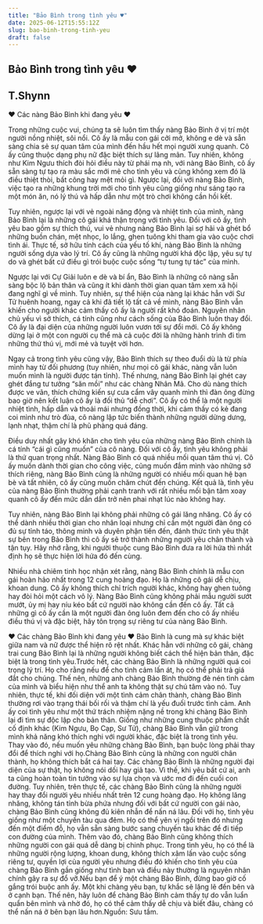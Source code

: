 ```yaml
---
title: "Bảo Bình trong tình yêu ♥"
date: 2025-06-12T15:55:12Z
slug: bao-binh-trong-tinh-yeu
draft: false
---
```


## Bảo Bình trong tình yêu ♥

## T.Shynn

♥ Các nàng Bảo Bình khi đang yêu ♥
 
Trong những cuộc vui, chúng ta sẽ luôn tìm thấy nàng Bảo Bình ở vị trí một người nồng nhiệt, sôi nổi. Cô ấy là mẫu con gái cởi mở, không e dè và sẵn sàng chia sẻ sự quan tâm của mình đến hầu hết mọi người xung quanh. Cô ấy cũng thuộc dạng phụ nữ đặc biệt thích sự lãng mãn. Tuy nhiên, không như Kim Ngưu thích đòi hỏi điều này từ phái mạ
nh, với nàng Bảo Bình, cô ấy sẵn sàng tự tạo ra màu sắc mới mẻ cho tình yêu và cũng không xem đó là điều thiệt thòi, bất công hay mệt mỏi gì. Ngược lại, đối với nàng Bảo Bình, việc tạo ra những khung trời mới cho tình yêu cũng giống như sáng tạo ra một món ăn, nó lý thú và hấp dẫn như một trò chơi không cần hồi kết.
 
Tuy nhiên, ngược lại với vẻ ngoài năng động và nhiệt tình của mình, nàng Bảo Bình lại là những cô gái khá thận trọng với tình yêu. Đối với cô ấy, tình yêu bao gồm sự thích thú, vui vẻ nhưng nàng Bảo Bình lại sợ hãi và ghét bổ những buồn chán, mệt nhọc, lo lắng, ghen tuông khi tham gia vào cuộc chơi tình ái. Thực tế, sở hữu tính cách của yếu tố khí, nàng Bảo Bình là những người sống dựa vào lý trí. Cô ấy cũng là những người khá độc lập, yêu sự tự do và ghét bất cứ điều gì trói buộc cuộc sống “tự tung tự tác” của mình.
 
Ngược lại với Cự Giải luôn e dè và bí ẩn, Bảo Bình là những cô nàng sẵn sàng bộc lộ bản thân và cũng ít khi dành thời gian quan tâm xem xã hội đang nghĩ gì về mình. Tuy nhiên, sự thể hiện của nàng lại khác hẳn với Sư Tử huênh hoang, ngay cả khi đã tiết lộ tất cả về mình, nàng Bảo Bình vẫn khiến cho người khác cảm thấy cô ấy là người rất khó đoán. Nguyên nhân chủ yếu vì sở thích, cá tính cũng như cách sống của Bảo Bình luôn thay đổi. Cô ấy là đại diện của những người luôn vươn tới sự đổi mới. Cô ấy không dừng lại ở một con người cụ thể mà cả cuộc đời là những hành trình đi tìm những thứ thú vị, mới mẻ và tuyệt vời hơn.
 
Ngay cả trong tình yêu cũng vậy, Bảo Bình thích sự theo đuổi dù là từ phía mình hay từ đối phương (tuy nhiên, như mọi cô gái khác, nàng vẫn luôn muốn mình là người được tán tỉnh). Thế nhưng, nàng Bảo Bình lại ghét cay ghét đắng tư tưởng “săn mồi” như các chàng Nhân Mã. Cho dù nàng thích được ve vãn, thích chứng kiến sự cưa cẩm vây quanh mình thì đàn ông đừng bao giờ nên kết luận cô ấy là đối thủ “dễ chơi”. Cô ấy có thể là một người nhiệt tình, hấp dẫn và thoải mái nhưng đồng thời, khi cảm thấy có kẻ đang coi mình như trò đùa, cô nàng lập tức biến thành những người dửng dưng, lạnh nhạt, thậm chí là phũ phàng quá đáng.
 
Điều duy nhất gây khó khăn cho tình yêu của những nàng Bảo Bình chính là cá tính “cái gì cũng muốn” của cô nàng. Đối với cô ấy, tình yêu không phải là thứ quan trọng nhất. Nàng Bảo Bình có quá nhiều mối quan tâm thú vị. Cô ấy muốn dành thời gian cho công việc, cũng muốn đắm mình vào những sở thích riêng, nàng Bảo Bình cũng là những người có nhiều mối quan hệ bạn bè và tất nhiên, cô ấy cũng muốn chăm chút đến chúng. Kết quả là, tình yêu của nàng Bảo Bình thường phải cạnh tranh với rất nhiều mối bận tâm xoay quanh cô ấy đến mức dần dần trở nên phai nhạt lúc nào không hay.
 
Tuy nhiên, nàng Bảo Bình lại không phải những cô gái lăng nhăng. Cô ấy có thể dành nhiều thời gian cho nhân loại nhưng chỉ cần một người đàn ông có đủ sự tỉnh táo, thông minh và duyên phận tiến đến, đánh thức tình yêu thật sự bên trong Bảo Bình thì cô ấy sẽ trở thành những người yêu chân thành và tận tụy. Hãy nhớ rằng, khi người thuộc cung Bảo Bình đưa ra lời hứa thì nhất định họ sẽ thực hiện lời hứa đó đến cùng.
 
Nhiều nhà chiêm tinh học nhận xét rằng, nàng Bảo Bình chính là mẫu con gái hoàn hảo nhất trong 12 cung hoàng đạo. Họ là những cô gái dễ chịu, khoan dung. Cô ấy không thích chỉ trích người khác, không hay ghen tuông hay đòi hỏi một cách vô lý. Nàng Bảo Bình cũng không phải mẫu người sướt mướt, ủy mị hay níu kéo bất cứ người nào không cần đến cô ấy. Tất cả những gì cô ấy cần là một người đàn ông luôn đem đến cho cô ấy nhiều điều thú vị và đặc biệt, hãy tôn trọng sự riêng tư của nàng Bảo Bình.
 
♥ Các chàng Bảo Bình khi đang yêu ♥
 Bảo Bình là cung mà sự khác biệt giữa nam và nữ được thể hiện rõ rệt nhất. Khác hẳn với những cô gái, chàng trai cung Bảo Bình lại là những người không biết cách thể hiện bản thân, đặc biệt là trong tình yêu.Trước hết, các chàng Bảo Bình là những người quá coi trọng lý trí. Họ cho rằng nếu để cho tình cảm lấn át, họ có thể phải trả giá đắt cho chúng. Thế nên, những anh chàng Bảo Bình thường đè nén tình cảm của mình và biểu hiện như thể anh ta không thật sự chú tâm vào nó. Tuy nhiên, thực tế, khi đối diện với một tình cảm chân thành, chàng Bảo Bình thường rơi vào trạng thái bối rối và thậm chí là yếu đuối trước tình cảm. Anh ấy coi tình yêu như một thứ trách nhiệm nặng nề trong khi chàng Bảo Bình lại đi tìm sự độc lập cho bản thân. Giống như những cung thuộc phẩm chất cố định khác (Kim Ngưu, Bọ Cạp, Sư Tử), chàng Bảo Bình vẫn giữ trong mình khả năng khó thích nghi với người khác, đặc biệt là trong tình yêu. Thay vào đó, nếu muốn yêu những chàng Bảo Bình, bạn buộc lòng phải thay đổi để thích nghi với họ.Chàng Bảo Bình cũng là những con người chân thành, họ không thích bắt cá hai tay. Các chàng Bảo Bình là những người đại diện của sự thật, họ không nói dối hay giả tạo. Vì thế, khi yêu bất cứ ai, anh ta cũng hoàn toàn tin tưởng vào sự lựa chọn và ước mơ đi đến cuối con đường. Tuy nhiên, trên thực tế, các chàng Bảo Bình cũng là những người hay thay đổi người yêu nhiều nhất trên 12 cung hoàng đạo. Họ không lăng nhăng, không tán tỉnh bừa phứa nhưng đối với bất cứ người con gái nào, chàng Bảo Bình cũng không đủ kiên nhẫn để nấn ná lâu. Đối với họ, tình yêu giống như một chuyến tàu qua đêm. Họ có thể yên vị ngồi trên đó nhưng đến một điểm đỗ, họ vẫn sẵn sàng bước sang chuyến tàu khác để đi tiếp con đường của mình. Thêm vào đó, chàng Bảo Bình cũng không thích những người con gái quá dễ dàng bị chinh phục. Trong tình yêu, họ có thể là những người rộng lượng, khoan dung, không thích xâm lấn vào cuộc sống riêng tư, quyền lợi của người yêu nhưng điều đó khiến cho tình yêu của chàng Bảo Bình gần giống như tình bạn và điều này thường là nguyên nhân chính gây ra sự đổ vỡ.Nếu bạn để ý một chàng Bảo Bình, đừng bao giờ cố gắng trói buộc anh ấy. Một khi chàng yêu bạn, tự khắc sẽ lặng lẽ đến bên và ở cạnh bạn. Thế nên, hãy luôn để chàng Bảo Bình cảm thấy tự do vẫn luẩn quẩn bên mình và nhờ đó, họ có thể cảm thấy dễ chịu và biết đâu, chàng có thể nấn ná ở bên bạn lâu hơn.Nguồn: Sưu tầm.